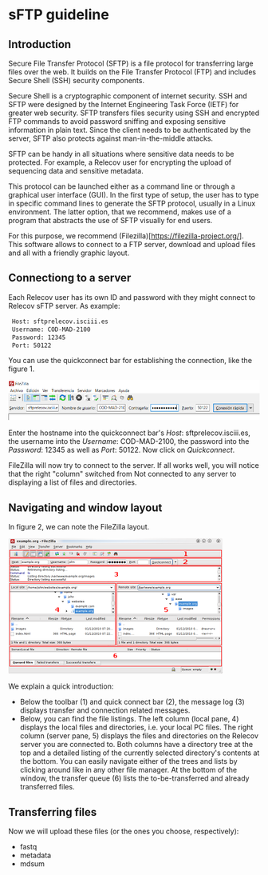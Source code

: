 # sFTP guideline

## Introduction

Secure File Transfer Protocol (SFTP) is a file protocol for transferring large files over the web. It builds on the File Transfer Protocol (FTP) and includes Secure Shell (SSH) security components.

Secure Shell is a cryptographic component of internet security. SSH and SFTP were designed by the Internet Engineering Task Force (IETF) for greater web security. SFTP transfers files security using SSH and encrypted FTP commands to avoid password sniffing and exposing sensitive information in plain text. Since the client needs to be authenticated by the server, SFTP also protects against man-in-the-middle attacks.

SFTP can be handy in all situations where sensitive data needs to be protected. For example, a Relecov user for encrypting the upload of sequencing data and sensitive metadata.

This protocol can be launched either as a command line or through a graphical user interface (GUI). In the first type of setup, the user has to type in specific command lines to generate the SFTP protocol, usually in a Linux environment. The latter option, that we recommend, makes use of a program that abstracts the use of SFTP visually for end users.

For this purpose, we recommend (Filezilla)[https://filezilla-project.org/]. This software allows to connect to a FTP server, download and upload files and all with a friendly graphic layout.

## Connectiong to a server

Each Relecov user has its own ID and password with they might connect to Relecov sFTP server. As example:

```
 Host: sftprelecov.isciii.es
 Username: COD-MAD-2100
 Password: 12345
 Port: 50122
```

You can use the quickconnect bar for establishing the connection, like the figure 1.

![Figure 1](images/figure1.PNG)

Enter the hostname into the quickconnect bar's *Host*: sftprelecov.isciii.es, the username into the *Username*: COD-MAD-2100, the password into the *Password*: 12345 as well as *Port*: 50122. Now click on *Quickconnect*.

FileZilla will now try to connect to the server. If all works well, you will notice that the right "column" switched from Not connected to any server to displaying a list of files and directories.

## Navigating and window layout

In figure 2, we can note the FileZilla layout. 

![Figure 2](images/provisional_img.png)

We explain a quick introduction:
- Below the toolbar (1) and quick connect bar (2), the message log (3) displays transfer and connection related messages.
- Below, you can find the file listings. The left column (local pane, 4) displays the local files and directories, i.e. your local PC files. The right column (server pane, 5) displays the files and directories on the Relecov server you are connected to. Both columns have a directory tree at the top and a detailed listing of the currently selected directory's contents at the bottom. You can easily navigate either of the trees and lists by clicking around like in any other file manager. At the bottom of the window, the transfer queue (6) lists the to-be-transferred and already transferred files.

## Transferring files

Now we will upload these files (or the ones you choose, respectively):

- fastq
- metadata
- mdsum

